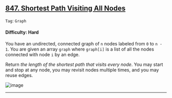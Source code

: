 ## [847. Shortest Path Visiting All Nodes](https://leetcode.com/problems/shortest-path-visiting-all-nodes)

```Tag```: ```Graph```

#### Difficulty: Hard

You have an undirected, connected graph of ```n``` nodes labeled from ```0``` to ```n - 1```. You are given an array ```graph``` where ```graph[i]``` is a list of all the nodes connected with node ```i``` by an edge.

Return _the length of the shortest path that visits every node_. You may start and stop at any node, you may revisit nodes multiple times, and you may reuse edges.

![image](https://github.com/quananhle/Python/assets/35042430/e039d5f7-6d4f-4d03-b499-5196bf1bf1b7)

---

